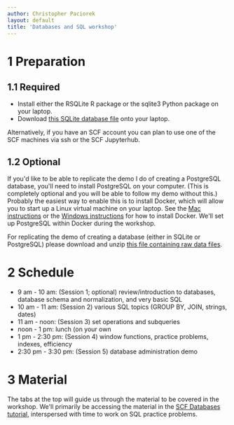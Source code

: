 ```yaml
---
author: Christopher Paciorek
layout: default
title: 'Databases and SQL workshop'
---
```


# 1 Preparation

## 1.1 Required

- Install either the RSQLite R package or the sqlite3 Python package on your laptop.
- Download [this SQLite database file](http://www.stat.berkeley.edu/share/paciorek/stackoverflow-2021.db) onto your laptop.

Alternatively, if you have an SCF account you can plan to use one of the SCF machines via ssh or the SCF Jupyterhub.

## 1.2 Optional

If you'd like to be able to replicate the demo I do of creating a PostgreSQL database, you'll need to install PostgreSQL on your computer. (This is completely optional and you will be able to follow my demo without this.) Probably the easiest way to enable this is to install Docker, which will allow you to start up a Linux virtual machine on your laptop. See the [Mac instructions](https://docs.docker.com/docker-for-mac/install/) or the [Windows instructions](https://docs.docker.com/docker-for-windows/install/) for how to install Docker. We'll set up PostgreSQL within Docker during the workshop. 

For replicating the demo of creating a database (either in SQLite or PostgreSQL) please download and unzip [this file containing raw data files](http://www.stat.berkeley.edu/share/paciorek/tutorial-wikistats-data.zip).

# 2 Schedule 

- 9 am - 10 am: (Session 1; optional) review/introduction to databases, database schema and normalization, and very basic SQL
- 10 am - 11 am: (Session 2) various SQL topics (GROUP BY, JOIN, strings, dates)
- 11 am - noon: (Session 3) set operations and subqueries
- noon - 1 pm: lunch (on your own
- 1 pm - 2:30 pm: (Session 4) window functions, practice problems, indexes, efficiency
- 2:30 pm - 3:30 pm: (Session 5) database administration demo

# 3 Material

The tabs at the top will guide us through the material to be covered in the workshop. We'll primarily be accessing the material in the [SCF Databases tutorial](https://berkeley-scf.github.io/tutorial-databases), interspersed with time to work on SQL practice problems.
